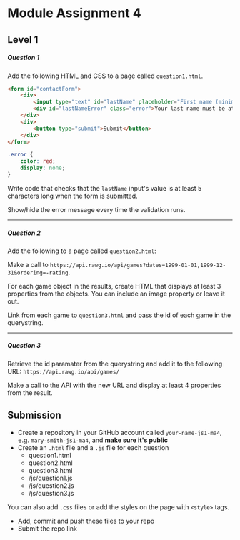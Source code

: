 # Module Assignment 4

## Level 1

<h5 class="question">Question 1</h5>

Add the following HTML and CSS to a page called `question1.html`.

```html
<form id="contactForm">
    <div>
        <input type="text" id="lastName" placeholder="First name (minimum 5 characters)" />
        <div id="lastNameError" class="error">Your last name must be at least 5 characters</div>
    </div>
    <div>
        <button type="submit">Submit</button>
    </div>
</form>
```

```css
.error {
    color: red;
    display: none;
}
```

Write code that checks that the `lastName` input's value is at least 5 characters long when the form is submitted.

Show/hide the error message every time the validation runs.

---

<h5 class="question">Question 2</h5>

Add the following to a page called `question2.html`:

Make a call to `https://api.rawg.io/api/games?dates=1999-01-01,1999-12-31&ordering=-rating`.

For each game object in the results, create HTML that displays at least 3 properties from the objects. You can include an image property or leave it out. 

Link from each game to `question3.html` and pass the id of each game in the querystring.

---

<h5 class="question">Question 3</h5>

Retrieve the id paramater from the querystring and add it to the following URL: `https://api.rawg.io/api/games/`

Make a call to the API with the new URL and display at least 4 properties from the result.


## Submission

-   Create a repository in your GitHub account called `your-name-js1-ma4`, e.g. `mary-smith-js1-ma4`, and **make sure it's public**
-   Create an `.html` file and a `.js` file for each question
    -   question1.html
    -   question2.html
    -   question3.html
    -   /js/question1.js
    -   /js/question2.js
    -   /js/question3.js

You can also add `.css` files or add the styles on the page with `<style>` tags.

-   Add, commit and push these files to your repo
-   Submit the repo link
